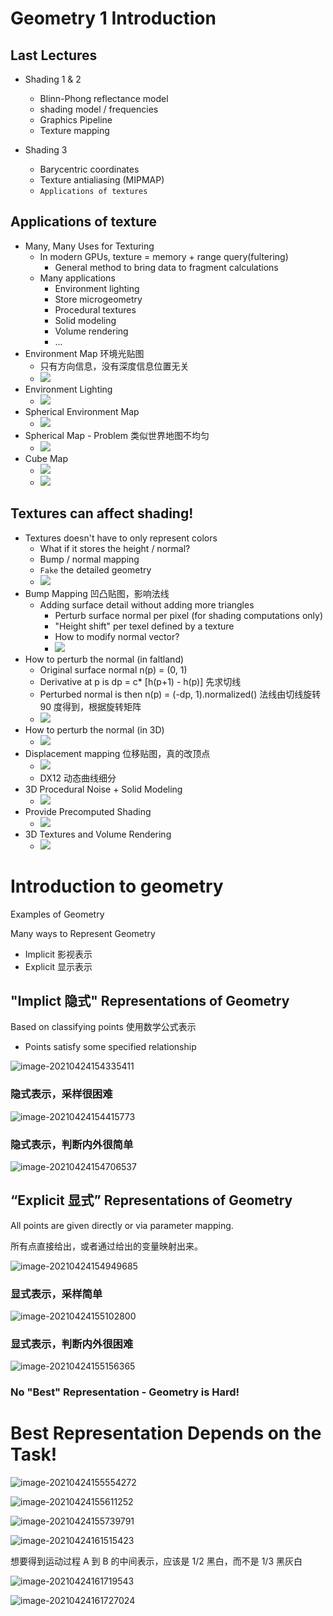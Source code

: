# Geometry 1 Introduction

## Last Lectures
* Shading 1 & 2
  * Blinn-Phong reflectance model
  * shading model / frequencies
  * Graphics Pipeline
  * Texture mapping

* Shading 3
  * Barycentric coordinates
  * Texture antialiasing (MIPMAP)
  * `Applications of textures` 

## Applications of texture
* Many, Many Uses for Texturing
  * In modern GPUs, texture = memory + range query(fultering)
    * General method to bring data to fragment calculations
  * Many applications
    * Environment lighting
    * Store microgeometry
    * Procedural textures
    * Solid modeling
    * Volume rendering
    * ...
* Environment Map 环境光贴图
  * 只有方向信息，没有深度信息位置无关
  * ![](Media/几何_基本表示方法/2021-02-08-22-01-22.png)
* Environment Lighting
  * ![](Media/几何_基本表示方法/2021-02-08-22-02-11.png)
* Spherical Environment Map
  * ![](Media/几何_基本表示方法/2021-02-08-22-08-27.png)
* Spherical Map - Problem 类似世界地图不均匀
  * ![](Media/几何_基本表示方法/2021-02-08-22-09-54.png)
* Cube Map
  * ![](Media/几何_基本表示方法/2021-02-08-22-10-53.png)
  * ![](Media/几何_基本表示方法/2021-02-08-22-11-18.png)

## Textures can affect shading!
* Textures doesn't have to only represent colors
  * What if it stores the height / normal?
  * Bump / normal mapping
  * `Fake` the detailed geometry
  * ![](Media/几何_基本表示方法/2021-02-08-22-15-37.png)
* Bump Mapping 凹凸贴图，影响法线
  * Adding surface detail without adding more triangles
    * Perturb surface normal per pixel (for shading computations only)
    * "Height shift" per texel defined by a texture
    * How to modify normal vector?
    * ![](Media/几何_基本表示方法/2021-02-08-22-18-56.png)
* How to perturb the normal (in faltland)
  * Original surface normal n(p) = (0, 1)
  * Derivative at p is dp = c* [h(p+1) - h(p)] 先求切线
  * Perturbed normal is then n(p) = (-dp, 1).normalized() 法线由切线旋转 90 度得到，根据旋转矩阵 
  * ![](Media/几何_基本表示方法/2021-02-08-22-20-37.png)
* How to perturb the normal (in 3D)
  * ![](Media/几何_基本表示方法/2021-02-08-22-24-58.png)
* Displacement mapping 位移贴图，真的改顶点
  * ![](Media/几何_基本表示方法/2021-02-08-22-28-37.png)
  * DX12 动态曲线细分
* 3D Procedural Noise + Solid Modeling
  * ![](Media/几何_基本表示方法/2021-02-08-22-35-33.png)
* Provide Precomputed Shading
  * ![](Media/几何_基本表示方法/2021-02-08-22-37-34.png)
* 3D Textures and Volume Rendering
  * ![](Media/几何_基本表示方法/2021-02-08-22-39-21.png)



# Introduction to geometry

Examples of Geometry

Many ways to Represent Geometry

- Implicit 影视表示
- Explicit 显示表示

## "Implict 隐式" Representations of Geometry

Based on classifying points 使用数学公式表示

- Points satisfy some specified relationship 

![image-20210424154335411](Media/几何_基本表示方法/image-20210424154335411.png)

### 隐式表示，采样很困难

![image-20210424154415773](Media/几何_基本表示方法/image-20210424154415773.png)

### 隐式表示，判断内外很简单

![image-20210424154706537](Media/几何_基本表示方法/image-20210424154706537.png)

## “Explicit 显式” Representations of Geometry

All points are given directly or via parameter mapping. 

所有点直接给出，或者通过给出的变量映射出来。

![image-20210424154949685](Media/几何_基本表示方法/image-20210424154949685.png)

### 显式表示，采样简单

![image-20210424155102800](Media/几何_基本表示方法/image-20210424155102800.png)

### 显式表示，判断内外很困难

![image-20210424155156365](Media/几何_基本表示方法/image-20210424155156365.png)

### No "Best" Representation - Geometry is Hard!



# Best Representation Depends on the Task!

![image-20210424155554272](Media/几何_基本表示方法/image-20210424155554272.png)

![image-20210424155611252](Media/几何_基本表示方法/image-20210424155611252.png)

![image-20210424155739791](Media/几何_基本表示方法/image-20210424155739791.png)

![image-20210424161515423](Media/几何_基本表示方法/image-20210424161515423.png)

想要得到运动过程 A 到 B 的中间表示，应该是 1/2 黑白，而不是 1/3 黑灰白

![image-20210424161719543](Media/几何_基本表示方法/image-20210424161719543.png)

![image-20210424161727024](Media/几何_基本表示方法/image-20210424161727024.png)